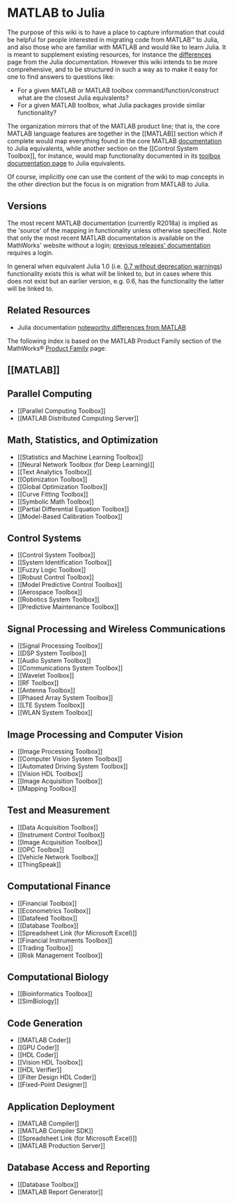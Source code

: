 # MATLAB to Julia

The purpose of this wiki is to have a place to capture information that could be helpful for people interested in migrating code from MATLAB™ to Julia, and also those who are familiar with MATLAB and would like to learn Julia. It is meant to supplement existing resources, for instance the [differences](https://docs.julialang.org/en/latest/manual/noteworthy-differences/#Noteworthy-differences-from-MATLAB-1) page from the Julia documentation. However this wiki intends to be more comprehensive, and to be structured in such a way as to make it easy for one to find answers to questions like:

* For a given MATLAB or MATLAB toolbox command/function/construct what are the closest Julia equivalents?
* For a given MATLAB toolbox, what Julia packages provide similar functionality?

The organization mirrors that of the MATLAB product line; that is, the core MATLAB language features are together in the [[MATLAB]] section which if complete would map everything found in the core MATLAB [documentation](https://www.mathworks.com/help/matlab/index.html) to Julia equivalents, while another section on the [[Control System Toolbox]], for instance, would map functionality documented in its [toolbox documentation page](https://www.mathworks.com/help/control/index.html) to Julia equivalents.

Of course, implicitly one can use the content of the wiki to map concepts in the other direction but the focus is on migration from MATLAB to Julia.

## Versions
The most recent MATLAB documentation (currently R2018a) is implied as the 'source' of the mapping in functionality unless otherwise specified. Note that only the most recent MATLAB documentation is available on the MathWorks' website without a login; [previous releases' documentation](https://www.mathworks.com/help/doc-archives.html) requires a login.

In general when equivalent Julia 1.0 (i.e. [0.7 without deprecation warnings](https://discourse.julialang.org/t/what-is-julia-0-7-how-does-it-relate-to-1-0/9994)) functionality exists this is what will be linked to, but in cases where this does not exist but an earlier version, e.g. 0.6, has the functionality the latter will be linked to.

## Related Resources
* Julia documentation [noteworthy differences from MATLAB](https://docs.julialang.org/en/latest/manual/noteworthy-differences/#Noteworthy-differences-from-MATLAB-1)

The following index is based on the MATLAB Product Family section of the MathWorks® [Product Family](https://www.mathworks.com/products.html) page:

## [[MATLAB]]

## Parallel Computing
* [[Parallel Computing Toolbox]]
* [[MATLAB Distributed Computing Server]]

## Math, Statistics, and Optimization
* [[Statistics and Machine Learning Toolbox]]
* [[Neural Network Toolbox (for Deep Learning)]]
* [[Text Analytics Toolbox]]
* [[Optimization Toolbox]]
* [[Global Optimization Toolbox]]
* [[Curve Fitting Toolbox]]
* [[Symbolic Math Toolbox]]
* [[Partial Differential Equation Toolbox]]
* [[Model-Based Calibration Toolbox]]

## Control Systems
* [[Control System Toolbox]]
* [[System Identification Toolbox]]
* [[Fuzzy Logic Toolbox]]
* [[Robust Control Toolbox]]
* [[Model Predictive Control Toolbox]]
* [[Aerospace Toolbox]]
* [[Robotics System Toolbox]]
* [[Predictive Maintenance Toolbox]]

## Signal Processing and Wireless Communications
* [[Signal Processing Toolbox]]
* [[DSP System Toolbox]]
* [[Audio System Toolbox]]
* [[Communications System Toolbox]]
* [[Wavelet Toolbox]]
* [[RF Toolbox]]
* [[Antenna Toolbox]]
* [[Phased Array System Toolbox]]
* [[LTE System Toolbox]]
* [[WLAN System Toolbox]]

## Image Processing and Computer Vision
* [[Image Processing Toolbox]]
* [[Computer Vision System Toolbox]]
* [[Automated Driving System Toolbox]]
* [[Vision HDL Toolbox]]
* [[Image Acquisition Toolbox]]
* [[Mapping Toolbox]]

## Test and Measurement
* [[Data Acquisition Toolbox]]
* [[Instrument Control Toolbox]]
* [[Image Acquisition Toolbox]]
* [[OPC Toolbox]]
* [[Vehicle Network Toolbox]]
* [[ThingSpeak]]

## Computational Finance
* [[Financial Toolbox]]
* [[Econometrics Toolbox]]
* [[Datafeed Toolbox]]
* [[Database Toolbox]]
* [[Spreadsheet Link (for Microsoft Excel)]]
* [[Financial Instruments Toolbox]]
* [[Trading Toolbox]]
* [[Risk Management Toolbox]]

## Computational Biology
* [[Bioinformatics Toolbox]]
* [[SimBiology]]

## Code Generation
* [[MATLAB Coder]]
* [[GPU Coder]]
* [[HDL Coder]]
* [[Vision HDL Toolbox]]
* [[HDL Verifier]]
* [[Filter Design HDL Coder]]
* [[Fixed-Point Designer]]

## Application Deployment
* [[MATLAB Compiler]]
* [[MATLAB Compiler SDK]]
* [[Spreadsheet Link (for Microsoft Excel)]]
* [[MATLAB Production Server]]

## Database Access and Reporting
* [[Database Toolbox]]
* [[MATLAB Report Generator]]